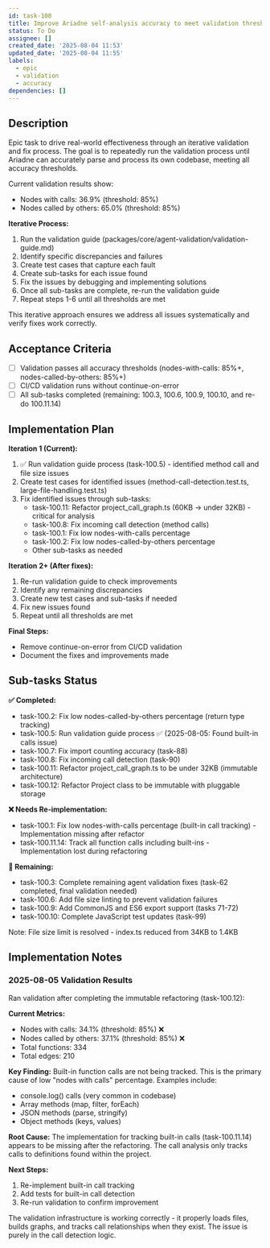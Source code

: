 ```yaml
---
id: task-100
title: Improve Ariadne self-analysis accuracy to meet validation thresholds
status: To Do
assignee: []
created_date: '2025-08-04 11:53'
updated_date: '2025-08-04 11:55'
labels:
  - epic
  - validation
  - accuracy
dependencies: []
---
```


## Description

Epic task to drive real-world effectiveness through an iterative validation and fix process. The goal is to repeatedly run the validation process until Ariadne can accurately parse and process its own codebase, meeting all accuracy thresholds.

Current validation results show:
- Nodes with calls: 36.9% (threshold: 85%)
- Nodes called by others: 65.0% (threshold: 85%)

**Iterative Process:**
1. Run the validation guide (packages/core/agent-validation/validation-guide.md)
2. Identify specific discrepancies and failures
3. Create test cases that capture each fault
4. Create sub-tasks for each issue found
5. Fix the issues by debugging and implementing solutions
6. Once all sub-tasks are complete, re-run the validation guide
7. Repeat steps 1-6 until all thresholds are met

This iterative approach ensures we address all issues systematically and verify fixes work correctly.

## Acceptance Criteria

- [ ] Validation passes all accuracy thresholds (nodes-with-calls: 85%+, nodes-called-by-others: 85%+)
- [ ] CI/CD validation runs without continue-on-error
- [ ] All sub-tasks completed (remaining: 100.3, 100.6, 100.9, 100.10, and re-do 100.11.14)

## Implementation Plan

**Iteration 1 (Current):**
1. ✅ Run validation guide process (task-100.5) - identified method call and file size issues
2. Create test cases for identified issues (method-call-detection.test.ts, large-file-handling.test.ts)
3. Fix identified issues through sub-tasks:
   - task-100.11: Refactor project_call_graph.ts (60KB → under 32KB) - critical for analysis
   - task-100.8: Fix incoming call detection (method calls)
   - task-100.1: Fix low nodes-with-calls percentage
   - task-100.2: Fix low nodes-called-by-others percentage
   - Other sub-tasks as needed

**Iteration 2+ (After fixes):**
1. Re-run validation guide to check improvements
2. Identify any remaining discrepancies
3. Create new test cases and sub-tasks if needed
4. Fix new issues found
5. Repeat until all thresholds are met

**Final Steps:**
- Remove continue-on-error from CI/CD validation
- Document the fixes and improvements made

## Sub-tasks Status

**✅ Completed:**
- task-100.2: Fix low nodes-called-by-others percentage (return type tracking)
- task-100.5: Run validation guide process ✅ (2025-08-05: Found built-in calls issue)
- task-100.7: Fix import counting accuracy (task-88) 
- task-100.8: Fix incoming call detection (task-90)
- task-100.11: Refactor project_call_graph.ts to be under 32KB (immutable architecture)
- task-100.12: Refactor Project class to be immutable with pluggable storage

**❌ Needs Re-implementation:**
- task-100.1: Fix low nodes-with-calls percentage (built-in call tracking) - Implementation missing after refactor
- task-100.11.14: Track all function calls including built-ins - Implementation lost during refactoring

**🚧 Remaining:**
- task-100.3: Complete remaining agent validation fixes (task-62 completed, final validation needed)
- task-100.6: Add file size linting to prevent validation failures
- task-100.9: Add CommonJS and ES6 export support (tasks 71-72)
- task-100.10: Complete JavaScript test updates (task-99)

Note: File size limit is resolved - index.ts reduced from 34KB to 1.4KB

## Implementation Notes

### 2025-08-05 Validation Results

Ran validation after completing the immutable refactoring (task-100.12):

**Current Metrics:**
- Nodes with calls: 34.1% (threshold: 85%) ❌
- Nodes called by others: 37.1% (threshold: 85%) ❌
- Total functions: 334
- Total edges: 210

**Key Finding:** Built-in function calls are not being tracked. This is the primary cause of low "nodes with calls" percentage. Examples include:
- console.log() calls (very common in codebase)
- Array methods (map, filter, forEach)
- JSON methods (parse, stringify)
- Object methods (keys, values)

**Root Cause:** The implementation for tracking built-in calls (task-100.11.14) appears to be missing after the refactoring. The call analysis only tracks calls to definitions found within the project.

**Next Steps:**
1. Re-implement built-in call tracking
2. Add tests for built-in call detection
3. Re-run validation to confirm improvement

The validation infrastructure is working correctly - it properly loads files, builds graphs, and tracks call relationships when they exist. The issue is purely in the call detection logic.
